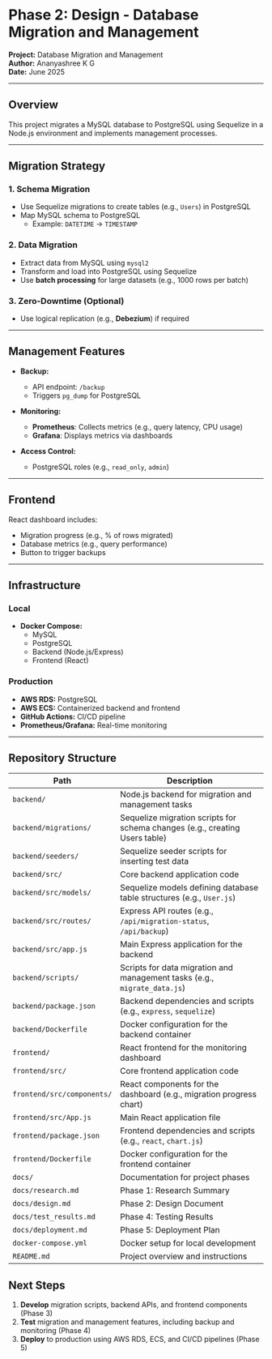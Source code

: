 # Phase 2: Design - Database Migration and Management  
**Project:** Database Migration and Management  
**Author:** Ananyashree K G  
**Date:** June 2025  

---

## Overview  
This project migrates a MySQL database to PostgreSQL using Sequelize in a Node.js environment and implements management processes.

---

## Migration Strategy  

### 1. Schema Migration  
- Use Sequelize migrations to create tables (e.g., `Users`) in PostgreSQL  
- Map MySQL schema to PostgreSQL  
  - Example: `DATETIME` → `TIMESTAMP`  

### 2. Data Migration  
- Extract data from MySQL using `mysql2`  
- Transform and load into PostgreSQL using Sequelize  
- Use **batch processing** for large datasets (e.g., 1000 rows per batch)  

### 3. Zero-Downtime (Optional)  
- Use logical replication (e.g., **Debezium**) if required  

---

## Management Features  

- **Backup:**  
  - API endpoint: `/backup`  
  - Triggers `pg_dump` for PostgreSQL  

- **Monitoring:**  
  - **Prometheus**: Collects metrics (e.g., query latency, CPU usage)  
  - **Grafana**: Displays metrics via dashboards  

- **Access Control:**  
  - PostgreSQL roles (e.g., `read_only`, `admin`)  

---

## Frontend  

React dashboard includes:  
- Migration progress (e.g., % of rows migrated)  
- Database metrics (e.g., query performance)  
- Button to trigger backups  

---

## Infrastructure  

### Local  
- **Docker Compose:**  
  - MySQL  
  - PostgreSQL  
  - Backend (Node.js/Express)  
  - Frontend (React)  

### Production  
- **AWS RDS:** PostgreSQL  
- **AWS ECS:** Containerized backend and frontend  
- **GitHub Actions:** CI/CD pipeline  
- **Prometheus/Grafana:** Real-time monitoring  

---

## Repository Structure  

| Path                        | Description                                                                 |
|-----------------------------|-----------------------------------------------------------------------------|
| `backend/`                  | Node.js backend for migration and management tasks                         |
| `backend/migrations/`       | Sequelize migration scripts for schema changes (e.g., creating Users table) |
| `backend/seeders/`          | Sequelize seeder scripts for inserting test data                           |
| `backend/src/`              | Core backend application code                                              |
| `backend/src/models/`       | Sequelize models defining database table structures (e.g., `User.js`)      |
| `backend/src/routes/`       | Express API routes (e.g., `/api/migration-status`, `/api/backup`)          |
| `backend/src/app.js`        | Main Express application for the backend                                   |
| `backend/scripts/`          | Scripts for data migration and management tasks (e.g., `migrate_data.js`)  |
| `backend/package.json`      | Backend dependencies and scripts (e.g., `express`, `sequelize`)            |
| `backend/Dockerfile`        | Docker configuration for the backend container                             |
| `frontend/`                 | React frontend for the monitoring dashboard                                |
| `frontend/src/`             | Core frontend application code                                             |
| `frontend/src/components/`  | React components for the dashboard (e.g., migration progress chart)        |
| `frontend/src/App.js`       | Main React application file                                                |
| `frontend/package.json`     | Frontend dependencies and scripts (e.g., `react`, `chart.js`)              |
| `frontend/Dockerfile`       | Docker configuration for the frontend container                            |
| `docs/`                     | Documentation for project phases                                           |
| `docs/research.md`          | Phase 1: Research Summary                                                  |
| `docs/design.md`            | Phase 2: Design Document                                                   |
| `docs/test_results.md`      | Phase 4: Testing Results                                                   |
| `docs/deployment.md`        | Phase 5: Deployment Plan                                                   |
| `docker-compose.yml`        | Docker setup for local development                                         |
| `README.md`                 | Project overview and instructions                                          |

## Next Steps

1. **Develop** migration scripts, backend APIs, and frontend components (Phase 3)  
2. **Test** migration and management features, including backup and monitoring (Phase 4)  
3. **Deploy** to production using AWS RDS, ECS, and CI/CD pipelines (Phase 5)  
